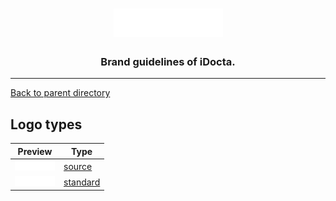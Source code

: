 <h1 align="center">
    <a href="https://www.idocta.be"><img src="https://raw.githubusercontent.com/iDocta/brand-guide/main/logo/source/light.svg" width="175px" alt="iDocta"></a>
</h1>
 
<h3 align="center">Brand guidelines of iDocta.</h3>

---

[Back to parent directory](https://github.com/iDocta/brand-guide)

## Logo types

| Preview                                                                                                              | Type                                                                      |
| -------------------------------------------------------------------------------------------------------------------- | ------------------------------------------------------------------------- |
| <img src='https://github.com/iDocta/brand-guide/blob/main/logo/source/light.svg?raw=true' width='64' alt=''/>        | [source](https://github.com/iDocta/brand-guide/blob/main/logo/source)     |
| <img src='https://github.com/iDocta/brand-guide/blob/main/logo/standard/light-2048.png?raw=true' width='64' alt=''/> | [standard](https://github.com/iDocta/brand-guide/blob/main/logo/standard) |
